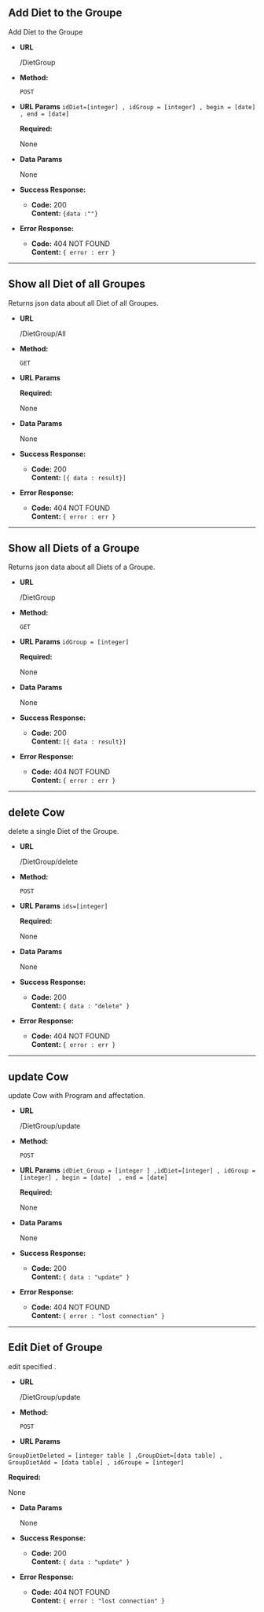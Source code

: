 **Add Diet to the Groupe**
----
  Add Diet to the Groupe

* **URL**

  /DietGroup

* **Method:**

  `POST`
  
*  **URL Params**
 `idDiet=[integer] , idGroup = [integer] , begin = [date]  , end = [date] `

   **Required:**
 
   None 

* **Data Params**

  None

* **Success Response:**

  * **Code:** 200 <br />
    **Content:** `{data :""}`
 
* **Error Response:**

  * **Code:** 404 NOT FOUND <br />
    **Content:** `{ error : err }`

* ***********************************************************
**Show all Diet of all Groupes**
----
  Returns json data about all Diet of all Groupes.

* **URL**

  /DietGroup/All

* **Method:**

  `GET`
  
*  **URL Params**

   **Required:**
 
   None 

* **Data Params**

  None

* **Success Response:**

  * **Code:** 200 <br />
    **Content:** `[{ data : result}]`
 
* **Error Response:**

  * **Code:** 404 NOT FOUND <br />
    **Content:** `{ error : err }`

* ***********************************************************
**Show all Diets of a Groupe**
----
  Returns json data about all Diets of a Groupe.

* **URL**

  /DietGroup

* **Method:**

  `GET`
  
*  **URL Params**
 `idGroup = [integer] `

   **Required:**
 
   None 

* **Data Params**

  None

* **Success Response:**

  * **Code:** 200 <br />
    **Content:** `[{ data : result}]`
 
* **Error Response:**

  * **Code:** 404 NOT FOUND <br />
    **Content:** `{ error : err }`

* ***********************************************************

**delete Cow**
----
  delete a single Diet of the Groupe.

* **URL**

  /DietGroup/delete

* **Method:**

  `POST`
  
*  **URL Params**
 `ids=[integer]`

   **Required:**
 
   None 

* **Data Params**

  None

* **Success Response:**

  * **Code:** 200 <br />
    **Content:** `{ data : "delete" }`
 
* **Error Response:**

  * **Code:** 404 NOT FOUND <br />
    **Content:** `{ error : err }`

* ***********************************************************

**update Cow**
----
  update Cow with Program and affectation.

* **URL**

  /DietGroup/update

* **Method:**

  `POST`
  
*  **URL Params**
 `idDiet_Group = [integer ] ,idDiet=[integer] , idGroup = [integer] , begin = [date]  , end = [date] `

   **Required:**
 
   None 

* **Data Params**

  None

* **Success Response:**

  * **Code:** 200 <br />
    **Content:** `{ data : "update" }`
 
* **Error Response:**

  * **Code:** 404 NOT FOUND <br />
    **Content:** `{ error : "lost connection" }`


* ***********************************************************

**Edit Diet of Groupe**
----
  edit specified . 

* **URL**

  /DietGroup/update

* **Method:**

  `POST`
  
*  **URL Params**

 `GroupDietDeleted = [integer table ] ,GroupDiet=[data table] , GroupDietAdd = [data table] , idGroupe = [integer] `

   **Required:**
 
   None 

* **Data Params**

  None

* **Success Response:**

  * **Code:** 200 <br />
    **Content:** `{ data : "update" }`
 
* **Error Response:**

  * **Code:** 404 NOT FOUND <br />
    **Content:** `{ error : "lost connection" }`

